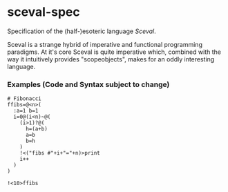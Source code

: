 # sceval-spec

Specification of the (half-)esoteric language _Sceval_.

Sceval is a strange hybrid of imperative and functional programming paradigms. At it's core Sceval is quite imperative which, combined with the way it intuitively provides "scopeobjects", makes for an oddly interesting language.

### Examples (Code and Syntax subject to change)


```
# Fibonacci
ffibs=@<n>(
  :a=1 b=1
  i=0@(i<n)~@(
    (i>1)?@(
      h=(a+b)
      a=b
      b=h
    )
    !<("fibs #"+i+"="+n)>print
    i++
  )
)

!<10>ffibs
```
